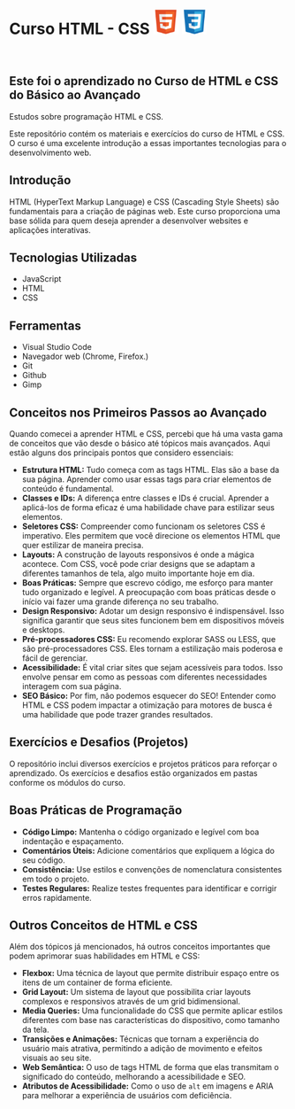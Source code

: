 <h1> Curso HTML - CSS  <img height="45" src="https://raw.githubusercontent.com/devicons/devicon/master/icons/html5/html5-original.svg"/> <img height="45" src="https://raw.githubusercontent.com/devicons/devicon/master/icons/css3/css3-original.svg"/> </h1>
<br>
<h2> Este foi o aprendizado no Curso de HTML e CSS do Básico ao Avançado </h2>
<p> Estudos sobre programação HTML e CSS. </p>

Este repositório contém os materiais e exercícios do curso de HTML e CSS. O curso é uma excelente introdução a essas importantes tecnologias para o desenvolvimento web.

## Introdução

HTML (HyperText Markup Language) e CSS (Cascading Style Sheets) são fundamentais para a criação de páginas web. Este curso proporciona uma base sólida para quem deseja aprender a desenvolver websites e aplicações interativas.

## Tecnologias Utilizadas

* JavaScript
* HTML
* CSS

## Ferramentas

* Visual Studio Code
* Navegador web (Chrome, Firefox.)
* Git
* Github
* Gimp

## Conceitos nos Primeiros Passos ao Avançado

Quando comecei a aprender HTML e CSS, percebi que há uma vasta gama de conceitos que vão desde o básico até tópicos mais avançados. Aqui estão alguns dos principais pontos que considero essenciais:

* **Estrutura HTML:** Tudo começa com as tags HTML. Elas são a base da sua página. Aprender como usar essas tags para criar elementos de conteúdo é fundamental.
* **Classes e IDs:** A diferença entre classes e IDs é crucial. Aprender a aplicá-los de forma eficaz é uma habilidade chave para estilizar seus elementos.
* **Seletores CSS:** Compreender como funcionam os seletores CSS é imperativo. Eles permitem que você direcione os elementos HTML que quer estilizar de maneira precisa.
* **Layouts:** A construção de layouts responsivos é onde a mágica acontece. Com CSS, você pode criar designs que se adaptam a diferentes tamanhos de tela, algo muito importante hoje em dia.
* **Boas Práticas:** Sempre que escrevo código, me esforço para manter tudo organizado e legível. A preocupação com boas práticas desde o início vai fazer uma grande diferença no seu trabalho.
* **Design Responsivo:** Adotar um design responsivo é indispensável. Isso significa garantir que seus sites funcionem bem em dispositivos móveis e desktops.
* **Pré-processadores CSS:** Eu recomendo explorar SASS ou LESS, que são pré-processadores CSS. Eles tornam a estilização mais poderosa e fácil de gerenciar.
* **Acessibilidade:** É vital criar sites que sejam acessíveis para todos. Isso envolve pensar em como as pessoas com diferentes necessidades interagem com sua página.
* **SEO Básico:** Por fim, não podemos esquecer do SEO! Entender como HTML e CSS podem impactar a otimização para motores de busca é uma habilidade que pode trazer grandes resultados.

## Exercícios e Desafios (Projetos)

O repositório inclui diversos exercícios e projetos práticos para reforçar o aprendizado. Os exercícios e desafios estão organizados em pastas conforme os módulos do curso.

## Boas Práticas de Programação

* **Código Limpo:** Mantenha o código organizado e legível com boa indentação e espaçamento.
* **Comentários Úteis:** Adicione comentários que expliquem a lógica do seu código.
* **Consistência:** Use estilos e convenções de nomenclatura consistentes em todo o projeto.
* **Testes Regulares:** Realize testes frequentes para identificar e corrigir erros rapidamente.

## Outros Conceitos de HTML e CSS

Além dos tópicos já mencionados, há outros conceitos importantes que podem aprimorar suas habilidades em HTML e CSS:

* **Flexbox:** Uma técnica de layout que permite distribuir espaço entre os itens de um container de forma eficiente.
* **Grid Layout:** Um sistema de layout que possibilita criar layouts complexos e responsivos através de um grid bidimensional.
* **Media Queries:** Uma funcionalidade do CSS que permite aplicar estilos diferentes com base nas características do dispositivo, como tamanho da tela.
* **Transições e Animações:** Técnicas que tornam a experiência do usuário mais atrativa, permitindo a adição de movimento e efeitos visuais ao seu site.
* **Web Semântica:** O uso de tags HTML de forma que elas transmitam o significado do conteúdo, melhorando a acessibilidade e SEO.
* **Atributos de Acessibilidade:** Como o uso de `alt` em imagens e ARIA para melhorar a experiência de usuários com deficiência.
